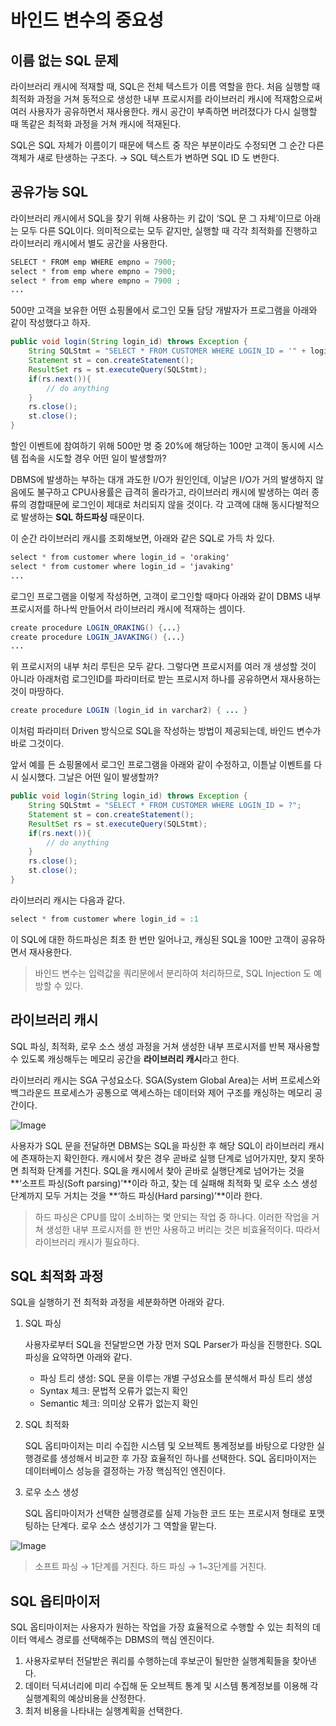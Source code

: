 # 바인드 변수의 중요성

## 이름 없는 SQL 문제

라이브러리 캐시에 적재할 때, SQL은 전체 텍스트가 이름 역할을 한다. 처음 실행할 때 최적화 과정을 거쳐 동적으로 생성한 내부 프로시저를 라이브러리 캐시에 적재함으로써 여러 사용자가 공유하면서 재사용한다. 캐시 공간이 부족하면 버려졌다가 다시 실행할 때 똑같은 최적화 과정을 거쳐 캐시에 적재된다.

SQL은 SQL 자체가 이름이기 때문에 텍스트 중 작은 부분이라도 수정되면 그 순간 다른 객체가 새로 탄생하는 구조다. → SQL 텍스트가 변하면 SQL ID 도 변한다.

## 공유가능 SQL

라이브러리 캐시에서 SQL을 찾기 위해 사용하는 키 값이 ‘SQL 문 그 자체’이므로 아래는 모두 다른 SQL이다. 의미적으로는 모두 같지만, 실행할 때 각각 최적화를 진행하고 라이브러리 캐시에서 별도 공간을 사용한다.

```java
SELECT * FROM emp WHERE empno = 7900;
select * from emp where empno = 7900;
select * from emp where empno = 7900 ;
...
```

500만 고객을 보유한 어떤 쇼핑몰에서 로그인 모듈 담당 개발자가 프로그램을 아래와 같이 작성했다고 하자.

```java
public void login(String login_id) throws Exception {
	String SQLStmt = "SELECT * FROM CUSTOMER WHERE LOGIN_ID = '" + login_id + "'";
	Statement st = con.createStatement();
	ResultSet rs = st.executeQuery(SQLStmt);
	if(rs.next()){
		// do anything
	}
	rs.close();
	st.close();
}
```

할인 이벤트에 참여하기 위해 500만 명 중 20%에 해당하는 100만 고객이 동시에 시스템 접속을 시도할 경우 어떤 일이 발생할까?

DBMS에 발생하는 부하는 대개 과도한 I/O가 원인인데, 이날은 I/O가 거의 발생하지 않음에도 불구하고 CPU사용률은 급격히 올라가고, 라이브러리 캐시에 발생하는 여러 종류의 경합때문에 로그인이 제대로 처리되지 않을 것이다. 각 고객에 대해 동시다발적으로 발생하는 **SQL 하드파싱** 때문이다.

이 순간 라이브러리 캐시를 조회해보면, 아래와 같은 SQL로 가득 차 있다.

```java
select * from customer where login_id = 'oraking'
select * from customer where login_id = 'javaking'
...
```

로그인 프로그램을 이렇게 작성하면, 고객이 로그인할 때마다 아래와 같이 DBMS 내부 프로시저를 하나씩 만들어서 라이브러리 캐시에 적재하는 셈이다.

```java
create procedure LOGIN_ORAKING() {...}
create procedure LOGIN_JAVAKING() {...}
...
```

위 프로시저의 내부 처리 루틴은 모두 같다. 그렇다면 프로시저를 여러 개 생성할 것이 아니라 아래처럼 로그인ID를 파라미터로 받는 프로시저 하나를 공유하면서 재사용하는 것이 마땅하다.

```java
create procedure LOGIN (login_id in varchar2) { ... }
```

이처럼 파라미터 Driven 방식으로 SQL을 작성하는 방법이 제공되는데, 바인드 변수가 바로 그것이다.

앞서 예를 든 쇼핑몰에서 로그인 프로그램을 아래와 같이 수정하고, 이튿날 이벤트를 다시 실시했다. 그날은 어떤 일이 발생할까?

```java
public void login(String login_id) throws Exception {
	String SQLStmt = "SELECT * FROM CUSTOMER WHERE LOGIN_ID = ?";
	Statement st = con.createStatement();
	ResultSet rs = st.executeQuery(SQLStmt);
	if(rs.next()){
		// do anything
	}
	rs.close();
	st.close();
}
```

라이브러리 캐시는 다음과 같다.

```java
select * from customer where login_id = :1
```

이 SQL에 대한 하드파싱은 최초 한 번만 일어나고, 캐싱된 SQL을 100만 고객이 공유하면서 재사용한다.

> 바인드 변수는 입력값을 쿼리문에서 분리하여 처리하므로, SQL Injection 도 예방할 수 있다.
>

## 라이브러리 캐시

SQL 파싱, 최적화, 로우 소스 생성 과정을 거쳐 생성한 내부 프로시저를 반복 재사용할 수 있도록 캐싱해두는 메모리 공간을 **라이브러리 캐시**라고 한다.

라이브러리 캐시는 SGA 구성요소다. SGA(System Global Area)는 서버 프로세스와 백그라운드 프로세스가 공통으로 액세스하는 데이터와 제어 구조를 캐싱하는 메모리 공간이다.

![Image](https://github.com/user-attachments/assets/12dc3ad3-197b-43b5-a044-3b2a74afb104)

사용자가 SQL 문을 전달하면 DBMS는 SQL을 파싱한 후 해당 SQL이 라이브러리 캐시에 존재하는지 확인한다. 캐시에서 찾은 경우 곧바로 실행 단계로 넘어가지만, 찾지 못하면 최적화 단계를 거친다. SQL을 캐시에서 찾아 곧바로 실행단계로 넘어가는 것을 **‘소프트 파싱(Soft parsing)’**이라 하고, 찾는 데 실패해 최적화 및 로우 소스 생성 단계까지 모두 거치는 것을 **‘하드 파싱(Hard parsing)’**이라 한다.

> 하드 파싱은 CPU를 많이 소비하는 몇 안되는 작업 중 하나다.
이러한 작업을 거쳐 생성한 내부 프로시저를 한 번만 사용하고 버리는 것은 비효율적이다. 따라서 라이브러리 캐시가 필요하다.
>

## SQL 최적화 과정

SQL을 실행하기 전 최적화 과정을 세분화하면 아래와 같다.

1. SQL 파싱

   사용자로부터 SQL을 전달받으면 가장 먼저 SQL Parser가 파싱을 진행한다. SQL 파싱을 요약하면 아래와 같다.

    - 파싱 트리 생성: SQL 문을 이루는 개별 구성요소를 분석해서 파싱 트리 생성
    - Syntax 체크: 문법적 오류가 없는지 확인
    - Semantic 체크: 의미상 오류가 없는지 확인
2. SQL 최적화

   SQL 옵티마이저는 미리 수집한 시스템 및 오브젝트 통계정보를 바탕으로 다양한 실행경로를 생성해서 비교한 후 가장 효율적인 하나를 선택한다. SQL 옵티마이저는 데이터베이스 성능을 결정하는 가장 핵심적인 엔진이다.

3. 로우 소스 생성

   SQL 옵티마이저가 선택한 실행경로를 실제 가능한 코드 또는 프로시저 형태로 포맷팅하는 단계다. 로우 소스 생성기가 그 역할을 맡는다.


![Image](https://github.com/user-attachments/assets/2c82d190-5d1a-436a-8822-2850f3754bfe)

> 소프트 파싱 → 1단계를 거친다.
하드 파싱 → 1~3단계를 거친다.
>

## SQL 옵티마이저

SQL 옵티마이저는 사용자가 원하는 작업을 가장 효율적으로 수행할 수 있는 최적의 데이터 액세스 경로를 선택해주는 DBMS의 핵심 엔진이다.

1. 사용자로부터 전달받은 쿼리를 수행하는데 후보군이 될만한 실행계획들을 찾아낸다.
2. 데이터 딕셔너리에 미리 수집해 둔 오브젝트 통계 및 시스템 통계정보를 이용해 각 실행계획의 예상비용을 산정한다.
3. 최저 비용을 나타내는 실행계획을 선택한다.